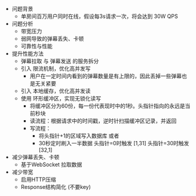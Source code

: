 - 问题背景
	- 单房间百万用户同时在线，假设每3s请求一次，将会达到 30W QPS
- 问题分析
	- 带宽压力
	- 弱网导致的弹幕丢失、卡顿
	- 可靠性与性能
- 提升性能方法
	- 弹幕拉取 与 弹幕发送 的服务拆分
	- 引入 限流机制，优化高并发写
		- 用户在一定时间内看到的弹幕数量是有上限的，因此丢掉一些弹幕也是无关紧要
	- 引入 本地缓存，优化高并发读
	- 使用 环形缓冲区，实现无锁化读写
		- 将缓冲区分为60份，每一份代表现时中的1秒。头指针指向的永远是当前秒块
		- 读流程：根据请求中的时间戳，逆时针扫描缓冲区记录，并返回
		- 写流程：
			- 将头指针+1的区域写入数据库 或者
			- 30秒定时刷入一半数据 头指针=0时触发 [1,31] 头指针=30时触发 [32,1]
- 减少弹幕丢失、卡顿
	- 基于WebSocket 拉取数据
- 减少带宽
	- 启用HTTP压缩
	- Response结构简化 (不要key)